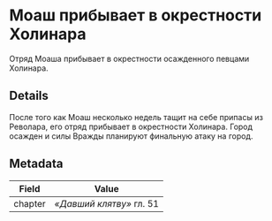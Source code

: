 # Моаш прибывает в окрестности Холинара
Отряд Моаша прибывает в окрестности осажденного певцами Холинара.

## Details
После того как Моаш несколько недель тащит на себе припасы из Револара, его отряд прибывает в окрестности Холинара. Город осажден и силы Вражды планируют финальную атаку на город.

## Metadata
| Field | Value |
| ----- | ----- |
| chapter | *«Давший клятву»* гл. 51 |
